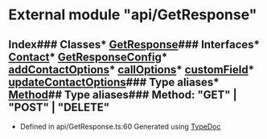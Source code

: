 # External module "api/GetResponse"
## Index### Classes* [GetResponse](../classes/_api_getresponse_.getresponse.md)### Interfaces* [Contact](../interfaces/_api_getresponse_.contact.md)* [GetResponseConfig](../interfaces/_api_getresponse_.getresponseconfig.md)* [addContactOptions](../interfaces/_api_getresponse_.addcontactoptions.md)* [callOptions](../interfaces/_api_getresponse_.calloptions.md)* [customField](../interfaces/_api_getresponse_.customfield.md)* [updateContactOptions](../interfaces/_api_getresponse_.updatecontactoptions.md)### Type aliases* [Method](_api_getresponse_.md#method)## Type aliases### Method: "GET" | "POST" | "DELETE"
* Defined in api/GetResponse.ts:60
Generated using [TypeDoc](http://typedoc.io)